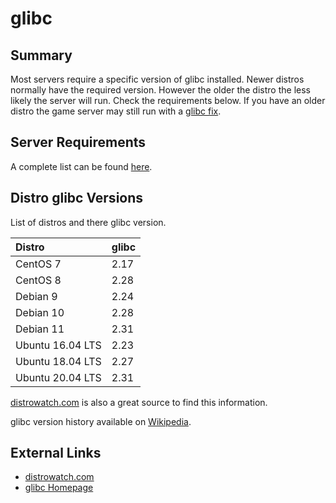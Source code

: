 # glibc

## Summary

Most servers require a specific version of glibc installed. Newer distros normally have the required version. However the older the distro the less likely the server will run. Check the requirements below. If you have an older distro the game server may still run with a [glibc fix](glibc.md#glibc-fixes).

## Server Requirements

A complete list can be found [here](https://linuxgsm.com/data/glibc).

## Distro glibc Versions

List of distros and there glibc version.

| Distro           | glibc |
| :--------------- | :---- |
| CentOS 7         | 2.17  |
| CentOS 8         | 2.28  |
| Debian 9         | 2.24  |
| Debian 10        | 2.28  |
| Debian 11        | 2.31  |
| Ubuntu 16.04 LTS | 2.23  |
| Ubuntu 18.04 LTS | 2.27  |
| Ubuntu 20.04 LTS | 2.31  |

[distrowatch.com](http://distrowatch.com) is also a great source to find this information.

glibc version history available on [Wikipedia](https://en.wikipedia.org/wiki/GNU_C_Library#Version_history).

## External Links

-   [distrowatch.com](http://distrowatch.com/)
-   [glibc Homepage](http://www.gnu.org/software/libc/)
